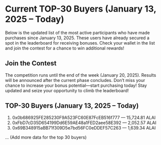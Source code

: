 
# Current TOP-30 Buyers (January 13, 2025 – Today)

Below is the updated list of the most active participants who have made purchases since January 13, 2025. These users have already secured a spot in the leaderboard for receiving bonuses. Check your wallet in the list and join the contest for a chance to win additional rewards!

## Join the Contest
The competition runs until the end of the week (January 20, 2025). Results will be announced after the current phase concludes. Don’t miss your chance to increase your bonus potential—start purchasing today!
Stay updated and seize your opportunity to climb the leaderboard!

## TOP-30 Buyers (January 13, 2025 – Today)

1. 0x0b686925FE285230F9A523FC60E87FcEB516f777 — 15,724.81 ALAI  
2. 0xFbD7cD35D654199Dd6E59AE48a1FED2aee58E392 — 2,052.57 ALAI  
3. 0x69B348915aBB71f309D5e7bd56FC0eDDEF57C263 — 1,639.34 ALAI  

... (Add more data for the top 30 buyers)

